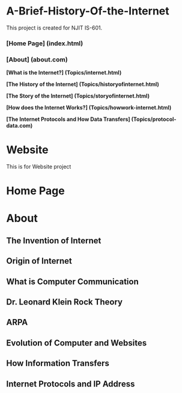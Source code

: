 # A-Brief-History-Of-the-Internet
 This project is created for NJIT IS-601.
 
 ### [Home Page] (index.html)
 ### [About] (about.com)
 
 
 **[What is the Internet?] (Topics/internet.html)**
 
 **[The History of the Internet] (Topics/historyofinternet.html)**
 
 **[The Story of the Internet] (Topics/storyofinternet.html)**
 
 **[How does the Internet Works?] (Topics/howwork-internet.html)**
 
 **[The Internet Protocols and How Data Transfers] (Topics/protocol-data.com)**
 
 # Website
This is for Website project
<h1>
Home Page </h1>
<h1>About</h1>

<h2>The Invention of Internet</h2>
<h2>Origin of Internet </h2>
<h2>What is Computer Communication</h2>
<h2>Dr. Leonard Klein Rock Theory</h2>
<h2>ARPA</h2>
<h2>Evolution of Computer and Websites</h2>
<h2>How Information Transfers</h2>
<h2>Internet Protocols and IP Address</h2>

